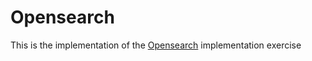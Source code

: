 # Opensearch

This is the implementation of the [Opensearch](https://aws-tc-largeobjects.s3.us-west-2.amazonaws.com/DEV-AWS-MO-Designing_DataLakes/exercise-1-es.html) implementation exercise
